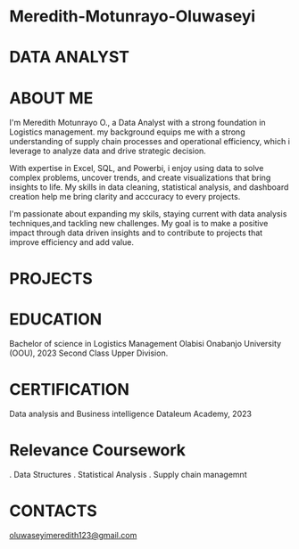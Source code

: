 # Meredith-Motunrayo-Oluwaseyi

# DATA ANALYST

# ABOUT ME 
 I'm Meredith Motunrayo O., a Data Analyst with a strong foundation in Logistics management. my background equips me with a strong understanding of supply chain processes and operational efficiency, which i leverage to analyze data and drive strategic decision.
 
With expertise in Excel, SQL, and Powerbi, i enjoy using data to solve complex problems, uncover trends, and create visualizations that bring insights to life. My skills in data cleaning, statistical analysis, and dashboard creation help me bring clarity and acccuracy to every projects.

I'm passionate about expanding my skils, staying current with data analysis techniques,and tackling new challenges. My goal is to make a positive impact through data driven insights and to contribute to projects that improve efficiency and add value. 

# PROJECTS


# EDUCATION
Bachelor of science in Logistics Management 
Olabisi Onabanjo University (OOU), 2023
Second Class Upper Division.

# CERTIFICATION 
Data analysis and Business intelligence 
Dataleum Academy, 2023

# Relevance Coursework
. Data Structures 
. Statistical Analysis 
. Supply chain managemnt 

# CONTACTS
 oluwaseyimeredith123@gmail.com
